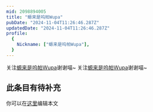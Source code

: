 ```yaml
---
mid: 2098894005
title: "螈来是呜帕Wupa"
pubDate: "2024-11-04T11:26:46.287Z"
updatedDate: "2024-11-04T11:26:46.287Z"
profile:
  {
    Nickname: ["螈来是呜帕Wupa"],
  }
---
```


关注[螈来是呜帕Wupa](https://space.bilibili.com/2098894005)谢谢喵~ 关注[螈来是呜帕Wupa](https://space.bilibili.com/2098894005)谢谢喵~

## 此条目有待补充
你可以在[这里](https://github.com/Yuhanawa/VTuber.ICU/edit/master/src/content/v/螈来是呜帕Wupa/index.md)编辑本文
